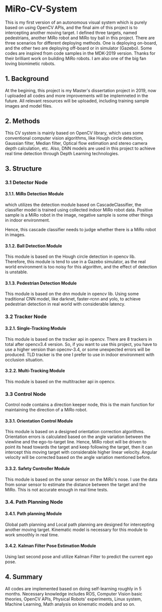 # MiRo-CV-System

This is my first version of an autonomous visual system which is purely based on using OpenCV APIs, and the final aim of this project is to intercepting another moving target. I defined three targets, named pedestrians, another MiRo robot and MiRo toy ball in this project. There are three scenarios for different deploying methods. One is deploying on-board, and the other two are deploying off-board or in simulator (Gazebo).  Some codes are inspired from code samples in the MDK-2019 version. Thanks for their brilliant work on building MiRo robots. I am also one of the big fan loving biomimetic robots.



## 1. Background

At the begining, this project is my Master's dissertation project in 2019, now I uploaded all codes and more improvements will be implemneted in the future. All relevant resources will be uploaded, including training sample images and model files.



## 2. Methods

This CV system is mainly based on OpenCV library, which uses some conventional computer vision algorithms, like Hough circle detection, Gaussian filter, Median filter, Optical flow estimation and stereo camera depth calculation, etc. Also, DNN models are used in this project to achieve real time detection through Depth Learning technologies.  



## 3. Structure

### 3.1 Detector Node

#### 3.1.1. MiRo Detection Module

which utilizes the detection module based on CascadeClassifier, the classifier model is trained using collected indoor MiRo robot data. Positive sample is a MiRo robot in the image, negative sample is some other things in indoor environment.

Hence, this cascade classifier needs to judge whether there is a MiRo robot in images. 



#### 3.1.2. Ball Detection Module

This module is based on the Hough circle detection in opencv lib. Therefore, this module is tend to use in a Gazebo simulator, as the real world environment is too noisy for this algorithm, and the effect of detection is unstable. 



#### 3.1.3. Pedestrian Detection Module

This module is based on the dnn module in opencv lib. Using some traditional CNN model, like darknet, faster-rcnn and yolo, to achieve pedestrian detection in real world with considerable latency. 



### 3.2 Tracker Node

#### 3.2.1. Single-Tracking Module

This module is based on the tracker api in opencv. There are 8 trackers in total after opencv3.4 version. So, if you want to use this project, you have to use a higher version than opecnv-3.4, or some unexpected errors will be produced. TLD tracker is the one I prefer to use in indoor environment with occlusion situation.

#### 3.2.2. Multi-Tracking Module

This module is based on the multitracker api in opencv.



### 3.3 Control Node

Control node contains a direction keeper node, this is the main function for maintaining the direction of a MiRo robot. 

#### 3.3.1. Orientation Control Module

This module is based on a designed orientation correction algorithms. Orientation errors is calculated based on the angle variation  between the viewline and the ego-to-target line. Hence, MiRo robot will be driven to point its head towards the target and keep following the target, then it can intercept this moving target with considerable higher linear velocity. Angular velocity will be corrected based on the angle variation mentioned before. 

#### 3.3.2. Safety Controller Module

This module is based on the sonar sensor on the MiRo's nose. I use the data from sonar sensor to estimate the distance between the target and the MiRo. This is not accurate enough in real time tests. 



### 3.4. Path Planning Node

#### 3.4.1. Path planning Module

Global path planning and Local path planning are designed for intercepting another moving target. Kinematic model is necessary for this module to work smoothly in real time.



#### 3.4.2. Kalman Filter Pose Estimation Module

Using last second pose and utilize Kalman Filter to predict the current ego pose. 



## 4. Summary

All codes are implemented based on doing self-learning roughly in 5 months. Necessary knowledge includes ROS, Computer Vision basic theories, OpenCV APIs, Physical Robots' experiments, Linux system, Machine Learning, Math analysis on kinematic models and so on.
